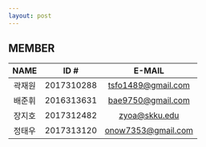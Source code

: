 ```yaml
---
layout: post
---
```


## MEMBER


NAME|ID #|E-MAIL
:----:|:-------:|:-------------------:
곽재원|2017310288|tsfo1489@gmail.com
배준휘|2016313631|bae9750@gmail.com 
장지호|2017312482|zyoa@skku.edu
정태우|2017313120|onow7353@gmail.com

